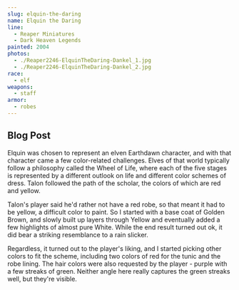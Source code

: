 ```yaml
---
slug: elquin-the-daring
name: Elquin the Daring
line:
  - Reaper Miniatures
  - Dark Heaven Legends
painted: 2004
photos:
  - ./Reaper2246-ElquinTheDaring-Dankel_1.jpg
  - ./Reaper2246-ElquinTheDaring-Dankel_2.jpg
race:
  - elf
weapons:
  - staff
armor:
  - robes
---
```


## Blog Post

Elquin was chosen to represent an elven Earthdawn character, and with that character came a few color-related challenges. Elves of that world typically follow a philosophy called the Wheel of Life, where each of the five stages is represented by a different outlook on life and different color schemes of dress. Talon followed the path of the scholar, the colors of which are red and yellow.

Talon's player said he'd rather not have a red robe, so that meant it had to be yellow, a difficult color to paint. So I started with a base coat of Golden Brown, and slowly built up layers through Yellow and eventually added a few highlights of almost pure White. While the end result turned out ok, it did bear a striking resemblance to a rain slicker.

Regardless, it turned out to the player's liking, and I started picking other colors to fit the scheme, including two colors of red for the tunic and the robe lining. The hair colors were also requested by the player - purple with a few streaks of green. Neither angle here really captures the green streaks well, but they're visible.
